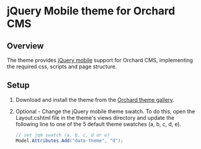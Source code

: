 jQuery Mobile theme for Orchard CMS
===================================

Overview
--------
The theme provides [jQuery mobile](http://jquerymobile.com) support for Orchard CMS, implementing the required css, scripts and page structure.

Setup
-----
1. Download and install the theme from the [Orchard theme gallery](http://gallery.orchardproject.net).
2. Optional - Change the jQuery mobile theme swatch. 
     To do this, open the Layout.cshtml file in the theme's views directory and update the following line to one of the 5 default theme swatches (a, b, c, d, e).
     
     ```csharp
     // set jqm swatch (a, b, c, d or e)
     Model.Attributes.Add("data-theme", "d");
     ```


